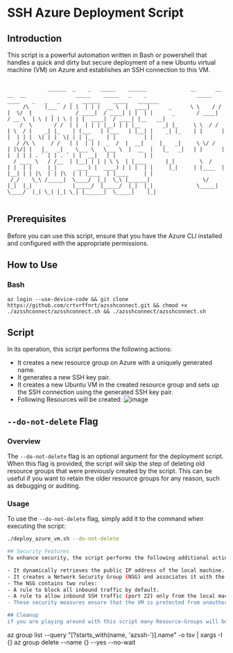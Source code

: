 # SSH Azure Deployment Script
## Introduction 
This script is a powerful automation written in Bash or powershell that handles a quick and dirty but secure deployment of a new Ubuntu virtual machine (VM) on Azure and establishes an SSH connection to this VM.

```

             ______  _    _   _____    ______              __      __  __  __                _____    _____   _    _                _____    ____    _   _   _   _   ______    _____   _______ 
     /\     |___  / | |  | | |  __ \  |  ____|      _      \ \    / / |  \/  |      _       / ____|  / ____| | |  | |      _       / ____|  / __ \  | \ | | | \ | | |  ____|  / ____| |__   __|
    /  \       / /  | |  | | | |__) | | |__       _| |_     \ \  / /  | \  / |    _| |_    | (___   | (___   | |__| |    _| |_    | |      | |  | | |  \| | |  \| | | |__    | |         | |   
   / /\ \     / /   | |  | | |  _  /  |  __|     |_   _|     \ \/ /   | |\/| |   |_   _|    \___ \   \___ \  |  __  |   |_   _|   | |      | |  | | | . ` | | . ` | |  __|   | |         | |   
  / ____ \   / /__  | |__| | | | \ \  | |____      |_|        \  /    | |  | |     |_|      ____) |  ____) | | |  | |     |_|     | |____  | |__| | | |\  | | |\  | | |____  | |____     | |   
 /_/    \_\ /_____|  \____/  |_|  \_\ |______|                 \/     |_|  |_|             |_____/  |_____/  |_|  |_|              \_____|  \____/  |_| \_| |_| \_| |______|  \_____|    |_|   
                                                                                                                                                                                               
```                                                                                                                                                                                               
           
                                                                                                                                                                           

## Prerequisites
Before you can use this script, ensure that you have the Azure CLI installed and configured with the appropriate permissions. 

## How to Use
### Bash
```
az login --use-device-code && git clone https://github.com/crtvrffnrt/azsshconnect.git && chmod +x ./azsshconnect/azsshconnect.sh && ./azsshconnect/azsshconnect.sh
```

## Script
In its operation, this script performs the following actions:
- It creates a new resource group on Azure with a uniquely generated name.
- It generates a new SSH key pair.
- It creates a new Ubuntu VM in the created resource group and sets up the SSH connection using the generated SSH key pair.
- Following Resources will be created:
![image](https://github.com/crtvrffnrt/azsshconnect/assets/115865719/da04abdc-27bf-414c-9bab-151fb11c7f29)

## `--do-not-delete` Flag

### Overview

The `--do-not-delete` flag is an optional argument for the deployment script. When this flag is provided, the script will skip the step of deleting old resource groups that were previously created by the script. This can be useful if you want to retain the older resource groups for any reason, such as debugging or auditing.

### Usage

To use the `--do-not-delete` flag, simply add it to the command when executing the script:

```sh
./deploy_azure_vm.sh --do-not-delete

## Security Features
To enhance security, the script performs the following additional actions:

- It dynamically retrieves the public IP address of the local machine.
- It creates a Network Security Group (NSG) and associates it with the VM.
- The NSG contains two rules:
- A rule to block all inbound traffic by default.
- A rule to allow inbound SSH traffic (port 22) only from the local machine's public IP address.
- These security measures ensure that the VM is protected from unauthorized access and that only SSH connections from the specified IP address are allowed.

## Cleanup
if you are playing around with this script many Resource-Groups will be deployed. Use this oneliner to delete all Resource Groups created by the script
```
az group list --query "[?starts_with(name, 'azssh-')].name" -o tsv | xargs -I {} az group delete --name {} --yes --no-wait
```
